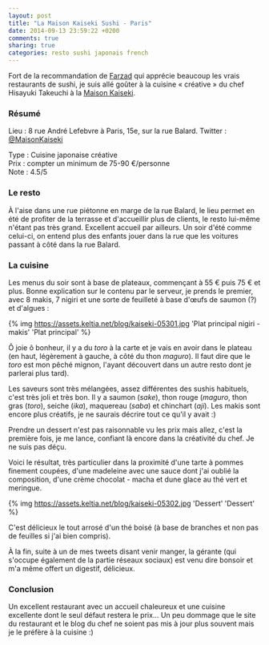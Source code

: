 ```yaml
---
layout: post
title: "La Maison Kaiseki Sushi - Paris"
date: 2014-09-13 23:59:22 +0200
comments: true
sharing: true
categories: resto sushi japonais french
---
```


Fort de la recommandation de [Farzad](https://twitter.com/Farzy) qui apprécie beaucoup les vrais restaurants de sushi, je suis allé goûter à la cuisine « créative » du chef Hisayuki Takeuchi à la [Maison Kaiseki](http://www.kaiseki.com/index_html.html).

### Résumé

Lieu :    8 rue André Lefebvre à Paris, 15e, sur la rue Balard.
Twitter : [@MaisonKaiseki](https://twitter.com/MaisonKeiseki)

Type : Cuisine japonaise créative<br/>
Prix : compter un minimum de 75-90 €/personne<br/>
Note : 4.5/5<br/>

<!--more-->

### Le resto

À l'aise dans une rue piétonne en marge de la rue Balard, le lieu permet en été de profiter de la terrasse et d'accueillir plus de clients, le resto lui-même n'étant pas très grand. Excellent accueil par ailleurs. Un soir d'été comme celui-ci, on entend plus des enfants jouer dans la rue que les voitures passant à côté dans la rue Balard.

### La cuisine

Les menus du soir sont à base de plateaux, commençant à 55 € puis 75 € et plus. Bonne explication sur le contenu par le serveur, je prends le premier, avec 8 makis, 7 nigiri et une sorte de feuilleté à base d'œufs de saumon (?) et d'algues :

{% img https://assets.keltia.net/blog/kaiseki-05301.jpg 'Plat principal nigiri - makis' 'Plat principal' %}

Ô joie ô bonheur, il y a du *toro* à la carte et je vais en avoir dans le plateau (en haut, légèrement à gauche, à côté du thon *maguro*). Il faut dire que le *toro* est mon pêché mignon, l'ayant découvert dans un autre resto dont je parlerai plus tard).

Les saveurs sont très mélangées, assez différentes des sushis habituels, c'est très joli et très bon. Il y a saumon (*sake*), thon rouge (*maguro*, thon gras (*toro*), seiche (*ika*), maquereau (*saba*) et chinchart (*aji*). Les makis sont encore plus créatifs, je ne saurais décrire tout ce qu'il y avait :)

Prendre un dessert n'est pas raisonnable vu les prix mais allez, c'est la première fois, je me lance, confiant là encore dans la créativité du chef. Je ne suis pas déçu.

Voici le résultat, très particulier dans la proximité d'une tarte à pommes finement coupées, d'une madeleine avec une sauce dont j'ai oublié la composition, d'une crème chocolat - macha et dune glace au thé vert et meringue.

{% img https://assets.keltia.net/blog/kaiseki-05302.jpg 'Dessert' 'Dessert' %}

C'est délicieux le tout arrosé d'un thé boisé (à base de branches et non pas de feuilles si j'ai bien compris).

À la fin, suite à un de mes tweets disant venir manger, la gérante (qui s'occupe également de la partie réseaux sociaux) est venu dire bonsoir et m'a même offert un digestif, délicieux.

### Conclusion

Un excellent restaurant avec un accueil chaleureux et une cuisine excellente dont le seul défaut restera le prix… Un peu dommage que le site du restaurant et le blog du chef ne soient pas mis à jour plus souvent mais je le préfère à la cuisine :)

